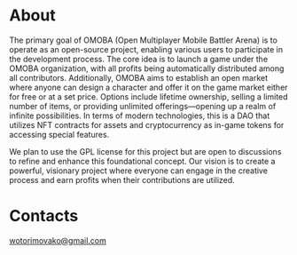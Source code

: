 # About
The primary goal of OMOBA (Open Multiplayer Mobile Battler Arena) is to operate as an open-source project, enabling various users to participate in the development process. The core idea is to launch a game under the OMOBA organization, with all profits being automatically distributed among all contributors. Additionally, OMOBA aims to establish an open market where anyone can design a character and offer it on the game market either for free or at a set price. Options include lifetime ownership, selling a limited number of items, or providing unlimited offerings—opening up a realm of infinite possibilities. In terms of modern technologies, this is a DAO that utilizes NFT contracts for assets and cryptocurrency as in-game tokens for accessing special features.

We plan to use the GPL license for this project but are open to discussions to refine and enhance this foundational concept. Our vision is to create a powerful, visionary project where everyone can engage in the creative process and earn profits when their contributions are utilized.

# Contacts
wotorimovako@gmail.com
